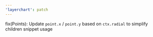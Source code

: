 ```yaml
---
'layerchart': patch
---
```


fix(Points): Update `point.x` / `point.y` based on `ctx.radial` to simplify children snippet usage
